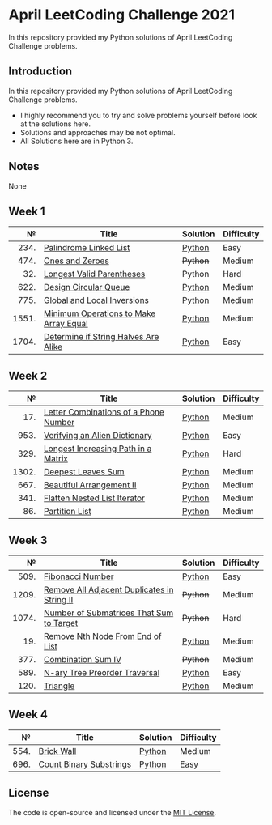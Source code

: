 # April LeetCoding Challenge 2021
In this repository provided my Python solutions of April LeetCoding Challenge problems.

## Introduction
In this repository provided my Python solutions of April LeetCoding Challenge problems. 
- I highly recommend you to try and solve problems yourself before look at the solutions here.
- Solutions and approaches may be not optimal.
- All Solutions here are in Python 3.

## Notes
None

## Week 1
|№|Title|Solution|Difficulty|
| ----: | --- | --- | --- |
|234.|[Palindrome Linked List](https://leetcode.com/problems/palindrome-linked-list/)|[Python](/Easy/234.PalindromeLinkedList.py)|Easy|
|474.|[Ones and Zeroes](https://leetcode.com/problems/ones-and-zeroes/)|~~Python~~|Medium|
|32.|[Longest Valid Parentheses](https://leetcode.com/problems/longest-valid-parentheses/)|~~Python~~|Hard|
|622.|[Design Circular Queue](https://leetcode.com/problems/design-circular-queue/)|[Python](/Medium/622.DesignCircularQueue.py)|Medium|
|775.|[Global and Local Inversions](https://leetcode.com/problems/global-and-local-inversions/)|[Python](/Medium/775.GlobalandLocalInversions.py)|Medium|
|1551.|[Minimum Operations to Make Array Equal](https://leetcode.com/problems/minimum-operations-to-make-array-equal/)|[Python](/Medium/1551.MinimumOperationstoMakeArrayEqual.py)|Medium|
|1704.|[Determine if String Halves Are Alike](https://leetcode.com/problems/determine-if-string-halves-are-alike/)|[Python](/Easy/1704.DetermineifStringHalvesAreAlike.py)|Easy|

## Week 2
|№|Title|Solution|Difficulty|
| ----: | --- | --- | --- |
|17.|[Letter Combinations of a Phone Number](https://leetcode.com/problems/letter-combinations-of-a-phone-number/)|[Python](/Medium/17.LetterCombinationsofaPhoneNumber.py)|Medium|
|953.|[Verifying an Alien Dictionary](https://leetcode.com/problems/verifying-an-alien-dictionary/)|[Python](/Easy/953.VerifyinganAlienDictionary.py)|Easy|
|329.|[Longest Increasing Path in a Matrix](https://leetcode.com/problems/longest-increasing-path-in-a-matrix/)|[Python](/Hard/329.LongestIncreasingPathinaMatrix.py)|Hard|
|1302.|[Deepest Leaves Sum](https://leetcode.com/problems/deepest-leaves-sum/)|[Python](/Medium/1302.DeepestLeavesSum.py)|Medium|
|667.|[Beautiful Arrangement II](https://leetcode.com/problems/beautiful-arrangement-ii/)|[Python](/Medium/667.BeautifulArrangementII.py)|Medium|
|341.|[Flatten Nested List Iterator](https://leetcode.com/problems/flatten-nested-list-iterator/)|[Python](Medium/341.FlattenNestedListIterator.py)|Medium|
|86.|[Partition List](https://leetcode.com/problems/partition-list/)|[Python](/Medium/86.PartitionList.py)|Medium|

## Week 3
|№|Title|Solution|Difficulty|
| ----: | --- | --- | --- |
|509.|[Fibonacci Number](https://leetcode.com/problems/fibonacci-number/)|[Python](/Easy/509.FibonacciNumber(list).py)|Easy|
|1209.|[Remove All Adjacent Duplicates in String II](https://leetcode.com/problems/remove-all-adjacent-duplicates-in-string-ii/)|~~Python~~|Medium|
|1074.|[Number of Submatrices That Sum to Target](https://leetcode.com/problems/number-of-submatrices-that-sum-to-target/)|~~Python~~|Hard|
|19.|[Remove Nth Node From End of List](https://leetcode.com/problems/remove-nth-node-from-end-of-list/)|[Python](/Medium/19.RemoveNthNodeFromEndofList.py)|Medium|
|377.|[Combination Sum IV](https://leetcode.com/problems/combination-sum-iv/)|~~Python~~|Medium|
|589.|[N-ary Tree Preorder Traversal](https://leetcode.com/problems/n-ary-tree-preorder-traversal/)|[Python](/Easy/589.N-aryTreePreorderTraversal.py)|Easy|
|120.|[Triangle](https://leetcode.com/problems/triangle/)|[Python](/Medium/120.Triangle.py)|Medium|

## Week 4
|№|Title|Solution|Difficulty|
| ----: | --- | --- | --- |
|554.|[Brick Wall](https://leetcode.com/problems/brick-wall/)|[Python](/Medium/554.BrickWall.py)|Medium|
|696.|[Count Binary Substrings](https://leetcode.com/problems/count-binary-substrings/)|[Python](/Easy/696.CountBinarySubstrings.py)|Easy|

## License
The code is open-source and licensed under the [MIT License](/LICENSE).
